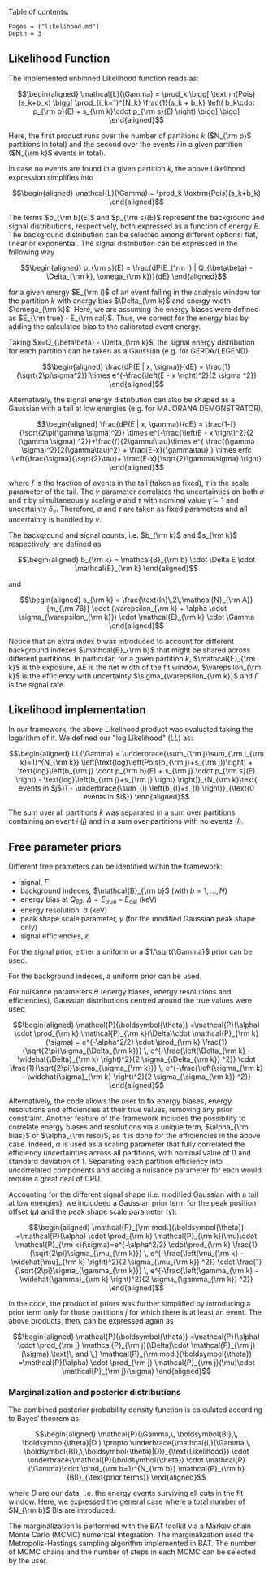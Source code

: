 Table of contents:

```@contents
Pages = ["likelihood.md"]
Depth = 3
```

## Likelihood Function
The implemented unbinned Likelihood function reads as: 

```math
\begin{aligned}
    \mathcal{L}(\Gamma) = \prod_k \bigg[ \textrm{Pois}(s_k+b_k) \bigg[ \prod_{i_k=1}^{N_k} \frac{1}{s_k + b_k} \left( b_k\cdot p_{\rm b}(E) + s_{\rm k}\cdot p_{\rm s}(E) \right)  \bigg] \bigg]
\end{aligned}
```

Here, the first product runs over the number of partitions _k_ ($N_{\rm p}$ partitions in total) and the second over the events _i_ in a given partition ($N_{\rm k}$ events in total).

In case no events are found in a given partition _k_, the above Likelihood expression simplifies into

```math
\begin{aligned}
    \mathcal{L}(\Gamma) = \prod_k \textrm{Pois}(s_k+b_k) 
\end{aligned}
```

The terms $p_{\rm b}(E)$ and $p_{\rm s}(E)$ represent the background and signal distributions, respectively, both expressed as a function of energy $E$.
The background distribution can be selected among different options: flat, linear or exponential.
The signal distribution can be expressed in the following way

```math
\begin{aligned}
    p_{\rm s}(E) = \frac{dP(E_{\rm i} | Q_{\beta\beta} - \Delta_{\rm k}, \omega_{\rm k})}{dE} 
\end{aligned}
```

for a given energy $E_{\rm i}$ of an event falling in the analysis window for the partition _k_ with energy bias $\Delta_{\rm k}$ and energy width $\omega_{\rm k}$.
Here, we are assuming the energy biases were defined as $E_{\rm true} - E_{\rm cal}$.
Thus, we correct for the energy bias by adding the calculated bias to the calibrated event energy.

Taking $x=Q_{\beta\beta} - \Delta_{\rm k}$, the signal energy distribution for each partition can be taken as a Gaussian (e.g. for GERDA/LEGEND), 

```math
\begin{aligned}
\frac{dP(E | x, \sigma)}{dE} = \frac{1}{\sqrt{2\pi\sigma^2}} \times e^{-\frac{\left(E - x \right)^2}{2 \sigma ^2}}
\end{aligned}
```

Alternatively, the signal energy distribution can also be shaped as a Gaussian with a tail at low energies (e.g. for MAJORANA DEMONSTRATOR), 

```math
\begin{aligned}
\frac{dP(E | x, \gamma)}{dE} = \frac{1-f}{\sqrt{2\pi(\gamma \sigma)^2}} \times e^{-\frac{\left(E - x \right)^2}{2 (\gamma \sigma) ^2}}+\frac{f}{2\gamma\tau}\times e^{ \frac{(\gamma \sigma)^2}{2(\gamma\tau)^2} + \frac{E-x}{\gamma\tau} } \times erfc \left(\frac{\sigma}{\sqrt{2}\tau}+ \frac{E-x}{\sqrt{2}\gamma\sigma} \right)
\end{aligned}
```

where $f$ is the fraction of events in the tail (taken as fixed), $\tau$ is the scale parameter of the tail. The $\gamma$ parameter correlates the uncertainties on both $\sigma$ and $\tau$ by simultaneously scaling $\sigma$ and $\tau$ with nominal value $\tilde{\gamma} = 1$ and uncertainty $\delta_\gamma$. Therefore, $\sigma$ and $\tau$ are taken as fixed parameters and all uncertainty is handled by $\gamma$.

The background and signal counts, i.e. $b_{\rm k}$ and $s_{\rm k}$ respectively, are defined as

```math
\begin{aligned}
b_{\rm k} = \mathcal{B}_{\rm b} \cdot \Delta E \cdot \mathcal{E}_{\rm k}
\end{aligned}
```

and

```math
\begin{aligned}
s_{\rm k} = \frac{\text{ln}\,2\,\mathcal{N}_{\rm A}}{m_{\rm 76}} \cdot (\varepsilon_{\rm k} + \alpha \cdot \sigma_{\varepsilon_{\rm k}}) \cdot \mathcal{E}_{\rm k} \cdot \Gamma
\end{aligned}
```

Notice that an extra index $b$ was introduced to account for different background indexes $\mathcal{B}_{\rm b}$ that might be shared across different partitions.
In particular, for a given partition _k_, $\mathcal{E}_{\rm k}$ is the exposure, $\Delta E$ is the net width of the fit window, $\varepsilon_{\rm k}$ is the efficiency with uncertainty $\sigma_{\varepsilon_{\rm k}}$ and $\Gamma$ is the signal rate.


## Likelihood implementation
In our framework, the above Likelihood product was evaluated taking the logarithm of it. 
We defined our "log Likelihood" ($LL$) as:

```math
\begin{aligned}
    LL(\Gamma)  = \underbrace{\sum_{\rm j}\sum_{\rm i_{\rm k}=1}^{N_{\rm k}} \left[\text{log}\left(Pois(b_{\rm j}+s_{\rm j})\right) + \text{log}\left(b_{\rm j} \cdot p_{\rm b}(E) + s_{\rm j} \cdot p_{\rm s}(E) \right) - \text{log}\left(b_{\rm j}+s_{\rm j} \right) \right]}_{N_{\rm k}\text{ events in $j$}} - \underbrace{\sum_{l} \left(b_{l}+s_{l} \right)}_{\text{0 events in $l$}}
\end{aligned}
```

The sum over all partitions $k$ was separated in a sum over partitions containing an event $i$ ($j$) and in a sum over partitions with no events ($l$).


## Free parameter priors

Different free prameters can be identified within the framework:
- signal, $\Gamma$
- background indeces, $\mathcal{B}_{\rm b}$ (with $b=1,\,...,\,N$)
- energy bias at $Q_{\beta\beta}$, $\Delta = E_{\textrm{true}} - E_{\textrm{cal}}$ (keV)
- energy resolution, $\sigma$ (keV)
- peak shape scale parameter, $\gamma$ (for the modified Gaussian peak shape only)
- signal efficiencies, $\varepsilon$

For the signal prior, either a uniform or a $1/\sqrt{\Gamma}$ prior can be used.

For the background indeces, a uniform prior can be used.

For nuisance parameters $\theta$ (energy biases, energy resolutions and efficiencies), Gaussian distributions centred around the true values were used

```math
\begin{aligned}
    \mathcal{P}(\boldsymbol{\theta}) =\mathcal{P}(\alpha) \cdot  \prod_{\rm k} \mathcal{P}_{\rm k}(\Delta)\cdot \mathcal{P}_{\rm k}(\sigma) =  e^{-\alpha^2/2} \cdot \prod_{\rm k} \frac{1}{\sqrt{2\pi}\sigma_{\Delta_{\rm k}}} \,
      e^{-\frac{\left(\Delta_{\rm k} - \widehat{\Delta}_{\rm k}  \right)^2}{2 \sigma_{\Delta_{\rm k}} ^2}} \cdot
      \frac{1}{\sqrt{2\pi}\sigma_{\sigma_{\rm k}}} \,
      e^{-\frac{\left(\sigma_{\rm k} - \widehat{\sigma}_{\rm k}  \right)^2}{2 \sigma_{\sigma_{\rm k}} ^2}}
\end{aligned}
```

Alternatively, the code allows the user to fix energy biases, energy resolutions and efficiencies at their true values, removing any prior constraint.
Another feature of the framework includes the possibility to correlate energy biases and resolutions via a unique term, $\alpha_{\rm bias}$ or $\alpha_{\rm reso}$, as it is done for the efficiencies in the above case.
Indeed, $\alpha$ is used as a scaling parameter that fully correlated the efficiency uncertainties across all partitions, with nominal value of 0 and standard deviation of 1.
Separating each partition efficiency into uncorrelated components and adding a nuisance parameter for each would require a great deal of CPU. 

Accounting for the different signal shape (i.e. modified Gaussian with a tail at low energies), we includeed a Gaussian prior term for the peak position offset ($\mu$) and the peak shape scale parameter ($\gamma$):

```math
\begin{aligned}
      \mathcal{P}_{\rm mod.}(\boldsymbol{\theta}) =\mathcal{P}(\alpha) \cdot   \prod_{\rm k} \mathcal{P}_{\rm k}(\mu)\cdot \mathcal{P}_{\rm k}(\sigma)=e^{-\alpha^2/2} \cdot\prod_{\rm k}  \frac{1}{\sqrt{2\pi}\sigma_{\mu_{\rm k}}} \,
      e^{-\frac{\left(\mu_{\rm k} - \widehat{\mu}_{\rm k}  \right)^2}{2 \sigma_{\mu_{\rm k}} ^2}} \cdot
      \frac{1}{\sqrt{2\pi}\sigma_{\gamma_{\rm k}}} \,
      e^{-\frac{\left(\gamma_{\rm k} - \widehat{\gamma}_{\rm k}  \right)^2}{2 \sigma_{\gamma_{\rm k}} ^2}}  
\end{aligned}
```

In the code, the product of priors was further simplified by introducing a prior term only for those partitions $j$ for which there is at least an event. 
The above products, then, can be expressed again as

```math
\begin{aligned}
    \mathcal{P}(\boldsymbol{\theta}) =\mathcal{P}(\alpha) \cdot  \prod_{\rm j} \mathcal{P}_{\rm j}(\Delta)\cdot \mathcal{P}_{\rm j}(\sigma) \text{\, and \,}
    \mathcal{P}_{\rm mod.}(\boldsymbol{\theta}) =\mathcal{P}(\alpha) \cdot  \prod_{\rm j} \mathcal{P}_{\rm j}(\mu)\cdot \mathcal{P}_{\rm j}(\sigma)
\end{aligned}
```

### Marginalization and posterior distributions

The combined posterior probability density function is calculated according to Bayes’ theorem as:

```math
\begin{aligned}
    \mathcal{P}(\Gamma,\, \boldsymbol{BI},\, \boldsymbol{\theta}|D ) \propto \underbrace{\mathcal{L}(\Gamma,\, \boldsymbol{BI},\,\boldsymbol{\theta}|D)}_{\text{Likelihood}} \cdot \underbrace{\mathcal{P}(\boldsymbol{\theta}) \cdot \mathcal{P}(\Gamma)\cdot \prod_{\rm b=1}^{N_{\rm b}} \mathcal{P}_{\rm b}(BI)}_{\text{prior terms}}
\end{aligned}
```

where $D$ are our data, i.e. the energy events surviving all cuts in the fit window. 
Here, we expressed the general case where a total number of $N_{\rm b}$ BIs are introduced. 

The marginalization is performed with the BAT toolkit via a Markov chain Monte Carlo (MCMC) numerical integration. The marginalization used the Metropolis-Hastings sampling algorithm implemented in BAT. 
The number of MCMC chains and the number of steps in each MCMC can be selected by the user.